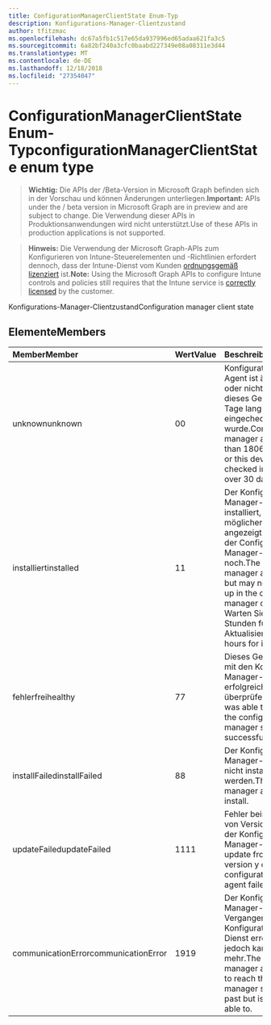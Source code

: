 ```yaml
---
title: ConfigurationManagerClientState Enum-Typ
description: Konfigurations-Manager-Clientzustand
author: tfitzmac
ms.openlocfilehash: dc67a5fb1c517e65da937996ed65adaa621fa3c5
ms.sourcegitcommit: 6a82bf240a3cfc0baabd227349e08a08311e3d44
ms.translationtype: MT
ms.contentlocale: de-DE
ms.lasthandoff: 12/18/2018
ms.locfileid: "27354047"
---
```

# <a name="configurationmanagerclientstate-enum-type"></a><span data-ttu-id="0f5f9-103">ConfigurationManagerClientState Enum-Typ</span><span class="sxs-lookup"><span data-stu-id="0f5f9-103">configurationManagerClientState enum type</span></span>

> <span data-ttu-id="0f5f9-104">**Wichtig:** Die APIs der /Beta-Version in Microsoft Graph befinden sich in der Vorschau und können Änderungen unterliegen.</span><span class="sxs-lookup"><span data-stu-id="0f5f9-104">**Important:** APIs under the / beta version in Microsoft Graph are in preview and are subject to change.</span></span> <span data-ttu-id="0f5f9-105">Die Verwendung dieser APIs in Produktionsanwendungen wird nicht unterstützt.</span><span class="sxs-lookup"><span data-stu-id="0f5f9-105">Use of these APIs in production applications is not supported.</span></span>

> <span data-ttu-id="0f5f9-106">**Hinweis:** Die Verwendung der Microsoft Graph-APIs zum Konfigurieren von Intune-Steuerelementen und -Richtlinien erfordert dennoch, dass der Intune-Dienst vom Kunden [ordnungsgemäß lizenziert](https://go.microsoft.com/fwlink/?linkid=839381) ist.</span><span class="sxs-lookup"><span data-stu-id="0f5f9-106">**Note:** Using the Microsoft Graph APIs to configure Intune controls and policies still requires that the Intune service is [correctly licensed](https://go.microsoft.com/fwlink/?linkid=839381) by the customer.</span></span>

<span data-ttu-id="0f5f9-107">Konfigurations-Manager-Clientzustand</span><span class="sxs-lookup"><span data-stu-id="0f5f9-107">Configuration manager client state</span></span>
## <a name="members"></a><span data-ttu-id="0f5f9-108">Elemente</span><span class="sxs-lookup"><span data-stu-id="0f5f9-108">Members</span></span>
|<span data-ttu-id="0f5f9-109">Member</span><span class="sxs-lookup"><span data-stu-id="0f5f9-109">Member</span></span>|<span data-ttu-id="0f5f9-110">Wert</span><span class="sxs-lookup"><span data-stu-id="0f5f9-110">Value</span></span>|<span data-ttu-id="0f5f9-111">Beschreibung</span><span class="sxs-lookup"><span data-stu-id="0f5f9-111">Description</span></span>|
|:---|:---|:---|
|<span data-ttu-id="0f5f9-112">unknown</span><span class="sxs-lookup"><span data-stu-id="0f5f9-112">unknown</span></span>|<span data-ttu-id="0f5f9-113">0</span><span class="sxs-lookup"><span data-stu-id="0f5f9-113">0</span></span>|<span data-ttu-id="0f5f9-114">Konfigurations-Manager-Agent ist älter als 1806 oder nicht installiert oder dieses Gerät mehr als 30 Tage lang nicht in Intune eingecheckt wurde.</span><span class="sxs-lookup"><span data-stu-id="0f5f9-114">Configuration manager agent is older than 1806 or not installed or this device has not checked into Intune for over 30 days.</span></span>|
|<span data-ttu-id="0f5f9-115">installiert</span><span class="sxs-lookup"><span data-stu-id="0f5f9-115">installed</span></span>|<span data-ttu-id="0f5f9-116">1</span><span class="sxs-lookup"><span data-stu-id="0f5f9-116">1</span></span>|<span data-ttu-id="0f5f9-117">Der Konfigurations-Manager-Agent ist installiert, aber möglicherweise nicht angezeigt werden Sie in der Configuration Manager-Konsole noch.</span><span class="sxs-lookup"><span data-stu-id="0f5f9-117">The configuration manager agent is installed but may not be showing up in the configuration manager console yet.</span></span> <span data-ttu-id="0f5f9-118">Warten Sie einige Stunden für die Aktualisierung.</span><span class="sxs-lookup"><span data-stu-id="0f5f9-118">Wait a few hours for it to refresh.</span></span>|
|<span data-ttu-id="0f5f9-119">fehlerfrei</span><span class="sxs-lookup"><span data-stu-id="0f5f9-119">healthy</span></span>|<span data-ttu-id="0f5f9-120">7</span><span class="sxs-lookup"><span data-stu-id="0f5f9-120">7</span></span>|<span data-ttu-id="0f5f9-121">Dieses Gerät konnte sich mit den Konfigurations-Manager-Dienst erfolgreich zu überprüfen.</span><span class="sxs-lookup"><span data-stu-id="0f5f9-121">This device was able to check in with the configuration manager service successfully.</span></span>|
|<span data-ttu-id="0f5f9-122">installFailed</span><span class="sxs-lookup"><span data-stu-id="0f5f9-122">installFailed</span></span>|<span data-ttu-id="0f5f9-123">8</span><span class="sxs-lookup"><span data-stu-id="0f5f9-123">8</span></span>|<span data-ttu-id="0f5f9-124">Der Konfigurations-Manager-Agent konnte nicht installiert werden.</span><span class="sxs-lookup"><span data-stu-id="0f5f9-124">The configuration manager agent failed to install.</span></span>|
|<span data-ttu-id="0f5f9-125">updateFailed</span><span class="sxs-lookup"><span data-stu-id="0f5f9-125">updateFailed</span></span>|<span data-ttu-id="0f5f9-126">11</span><span class="sxs-lookup"><span data-stu-id="0f5f9-126">11</span></span>|<span data-ttu-id="0f5f9-127">Fehler beim Aktualisieren von Version X y Version der Konfigurations-Manager-Agent.</span><span class="sxs-lookup"><span data-stu-id="0f5f9-127">The update from version x to version y of the configuration manager agent failed.</span></span> |
|<span data-ttu-id="0f5f9-128">communicationError</span><span class="sxs-lookup"><span data-stu-id="0f5f9-128">communicationError</span></span>|<span data-ttu-id="0f5f9-129">19</span><span class="sxs-lookup"><span data-stu-id="0f5f9-129">19</span></span>|<span data-ttu-id="0f5f9-130">Der Konfigurations-Manager-Agent in der Vergangenheit den Konfigurations-Manager-Dienst erreichen konnte jedoch kann jetzt nicht mehr.</span><span class="sxs-lookup"><span data-stu-id="0f5f9-130">The configuration manager agent was able to reach the configuration manager service in the past but is now no longer able to.</span></span> |





